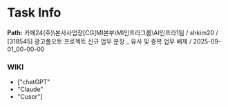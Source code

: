 # Task Info

**Path:** 카페24(주)\본사사업장\[CG]MI본부\MI인프라그룹\AI인프라1팀 / shkim20 / [318545] 광고풀오토 프로젝트 신규 업무 분장 _ 유사 및 중복 업무 배제 / 2025-09-01_00-00-00

### WIKI
- ["chatGPT"
- "Claude"
- "Cusor"]

